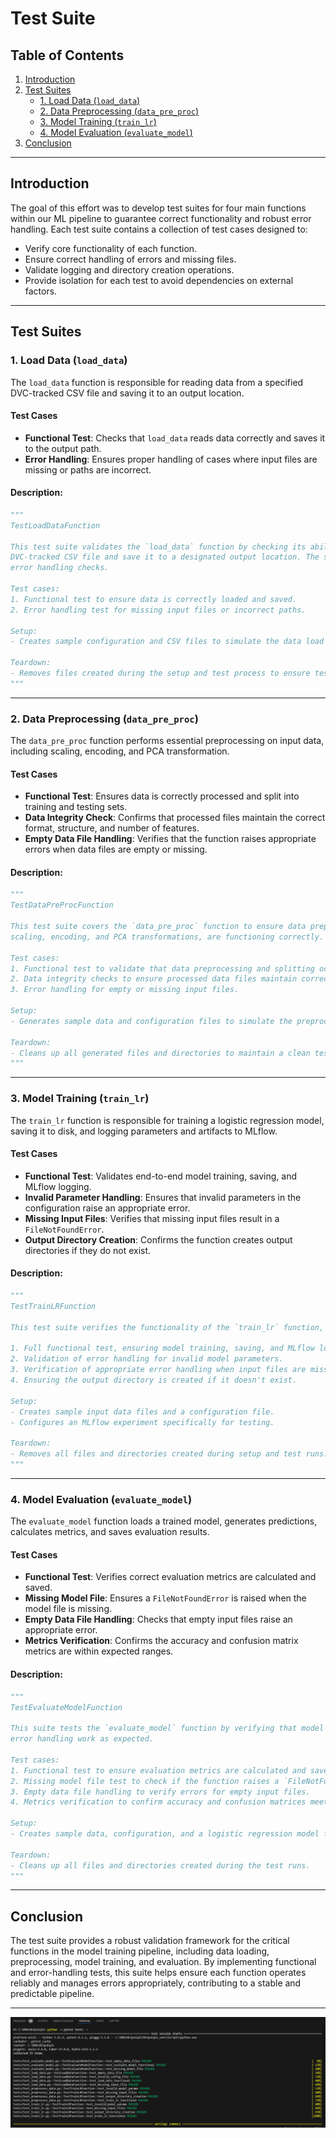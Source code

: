 
# Test Suite

## Table of Contents
1. [Introduction](#introduction)
2. [Test Suites](#test-suites)
   - [1. Load Data (`load_data`)](#1-load-data-load_data)
   - [2. Data Preprocessing (`data_pre_proc`)](#2-data-preprocessing-data_pre_proc)
   - [3. Model Training (`train_lr`)](#3-model-training-train_lr)
   - [4. Model Evaluation (`evaluate_model`)](#4-model-evaluation-evaluate_model)
3. [Conclusion](#conclusion)

---

## Introduction

The goal of this effort was to develop test suites for four main functions within our ML pipeline to guarantee 
correct functionality and robust error handling. Each test suite contains a collection of test cases designed to:
- Verify core functionality of each function.
- Ensure correct handling of errors and missing files.
- Validate logging and directory creation operations.
- Provide isolation for each test to avoid dependencies on external factors.

---

## Test Suites

### 1. Load Data (`load_data`)
The `load_data` function is responsible for reading data from a specified DVC-tracked CSV file and saving it 
to an output location.

#### Test Cases
- **Functional Test**: Checks that `load_data` reads data correctly and saves it to the output path.
- **Error Handling**: Ensures proper handling of cases where input files are missing or paths are incorrect.

#### Description:
```python
"""
TestLoadDataFunction

This test suite validates the `load_data` function by checking its ability to read data from a specified 
DVC-tracked CSV file and save it to a designated output location. The suite includes functional tests and 
error handling checks.

Test cases:
1. Functional test to ensure data is correctly loaded and saved.
2. Error handling test for missing input files or incorrect paths.

Setup:
- Creates sample configuration and CSV files to simulate the data load process.

Teardown:
- Removes files created during the setup and test process to ensure test isolation.
"""
```

---

### 2. Data Preprocessing (`data_pre_proc`)
The `data_pre_proc` function performs essential preprocessing on input data, including scaling, encoding, 
and PCA transformation.

#### Test Cases
- **Functional Test**: Ensures data is correctly processed and split into training and testing sets.
- **Data Integrity Check**: Confirms that processed files maintain the correct format, structure, and number of features.
- **Empty Data File Handling**: Verifies that the function raises appropriate errors when data files are empty or missing.

#### Description:
```python
"""
TestDataPreProcFunction

This test suite covers the `data_pre_proc` function to ensure data preprocessing operations, including 
scaling, encoding, and PCA transformations, are functioning correctly.

Test cases:
1. Functional test to validate that data preprocessing and splitting occur correctly.
2. Data integrity checks to ensure processed data files maintain correct structure and format.
3. Error handling for empty or missing input files.

Setup:
- Generates sample data and configuration files to simulate the preprocessing workflow.

Teardown:
- Cleans up all generated files and directories to maintain a clean test environment.
"""
```

---

### 3. Model Training (`train_lr`)
The `train_lr` function is responsible for training a logistic regression model, saving it to disk, and logging 
parameters and artifacts to MLflow.

#### Test Cases
- **Functional Test**: Validates end-to-end model training, saving, and MLflow logging.
- **Invalid Parameter Handling**: Ensures that invalid parameters in the configuration raise an appropriate error.
- **Missing Input Files**: Verifies that missing input files result in a `FileNotFoundError`.
- **Output Directory Creation**: Confirms the function creates output directories if they do not exist.

#### Description:
```python
"""
TestTrainLRFunction

This test suite verifies the functionality of the `train_lr` function, focusing on:

1. Full functional test, ensuring model training, saving, and MLflow logging work as expected.
2. Validation of error handling for invalid model parameters.
3. Verification of appropriate error handling when input files are missing.
4. Ensuring the output directory is created if it doesn't exist.

Setup:
- Creates sample input data files and a configuration file.
- Configures an MLflow experiment specifically for testing.

Teardown:
- Removes all files and directories created during setup and test runs.
"""
```

---

### 4. Model Evaluation (`evaluate_model`)
The `evaluate_model` function loads a trained model, generates predictions, calculates metrics, and saves 
evaluation results.

#### Test Cases
- **Functional Test**: Verifies correct evaluation metrics are calculated and saved.
- **Missing Model File**: Ensures a `FileNotFoundError` is raised when the model file is missing.
- **Empty Data File Handling**: Checks that empty input files raise an appropriate error.
- **Metrics Verification**: Confirms the accuracy and confusion matrix metrics are within expected ranges.

#### Description:
```python
"""
TestEvaluateModelFunction

This suite tests the `evaluate_model` function by verifying that model predictions, accuracy metrics, and 
error handling work as expected. 

Test cases:
1. Functional test to ensure evaluation metrics are calculated and saved correctly.
2. Missing model file test to check if the function raises a `FileNotFoundError`.
3. Empty data file handling to verify errors for empty input files.
4. Metrics verification to confirm accuracy and confusion matrices meet expected values.

Setup:
- Creates sample data, configuration, and a logistic regression model file.

Teardown:
- Cleans up all files and directories created during the test runs.
"""
```

---

## Conclusion

The test suite provides a robust validation framework for the critical functions in the model training pipeline, including data loading, preprocessing, model training, and evaluation. By implementing functional and error-handling tests, this suite helps ensure each function operates reliably and manages errors appropriately, contributing to a stable and predictable pipeline.

---
![runiing tests](image.png)